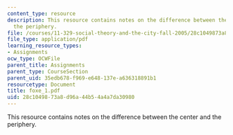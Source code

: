 ```yaml
---
content_type: resource
description: This resource contains notes on the difference between the center and
  the periphery.
file: /courses/11-329-social-theory-and-the-city-fall-2005/28c1049873a8d96a44b54a4a7da30980_foxe_1.pdf
file_type: application/pdf
learning_resource_types:
- Assignments
ocw_type: OCWFile
parent_title: Assignments
parent_type: CourseSection
parent_uid: 35edb678-f969-e648-137e-a636318891b1
resourcetype: Document
title: foxe_1.pdf
uid: 28c10498-73a8-d96a-44b5-4a4a7da30980
---
```

This resource contains notes on the difference between the center and the periphery.

